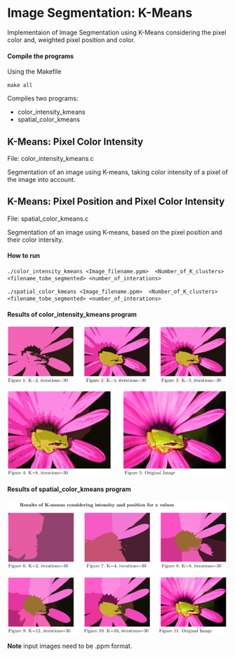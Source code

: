 # Image Segmentation: K-Means
Implementaion of Image Segmentation using K-Means considering the pixel color and, weighted pixel position and color.


#### Compile the programs
Using the Makefile
```
make all
```
Compiles two programs:
 * color_intensity_kmeans
 * spatial_color_kmeans

## K-Means: Pixel Color Intensity
File: color_intensity_kmeans.c

Segmentation of an image using K-means, taking color intensity of a pixel of the image into account.

## K-Means: Pixel Position and Pixel Color Intensity
File: spatial_color_kmeans.c

Segmentation of an image using K-means, based on the pixel position and their color intersity.


#### How to run
```
./color_intensity_kmeans <Image_filename.ppm>  <Number_of_K_clusters> <filename_tobe_segmented> <number_of_interations>
```


```
./spatial_color_kmeans <Image_filename.ppm>  <Number_of_K_clusters> <filename_tobe_segmented> <number_of_interations>
```

#### Results of color_intensity_kmeans program

![color_intensity_results](https://github.com/mirjetash/visual_computing/blob/master/image_segmentation_K_means/For_visualization_github/color_intensity_results.png)

#### Results of spatial_color_kmeans program

![spatial_results](https://github.com/mirjetash/visual_computing/blob/master/image_segmentation_K_means/For_visualization_github/spatial_results.png)

**Note** input images need to be .ppm format.
